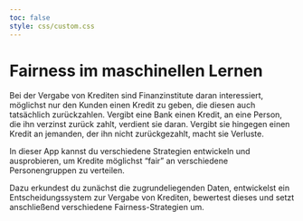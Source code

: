 ```yaml
---
toc: false
style: css/custom.css
---
```


# Fairness im maschinellen Lernen


Bei der Vergabe von Krediten sind Finanzinstitute daran interessiert, möglichst nur den Kunden einen Kredit zu geben, die diesen auch tatsächlich zurückzahlen. Vergibt eine Bank einen Kredit, an eine Person, die ihn verzinst zurück zahlt, verdient sie daran. Vergibt sie hingegen einen Kredit an jemanden, der ihn nicht zurückgezahlt, macht sie Verluste.


In dieser App kannst du verschiedene Strategien entwickeln und ausprobieren, um Kredite möglichst “fair” an verschiedene Personengruppen zu verteilen.


Dazu erkundest du zunächst die zugrundeliegenden Daten, entwickelst ein Entscheidungssystem zur Vergabe von Krediten, bewertest dieses und setzt anschließend verschiedene Fairness-Strategien um.
